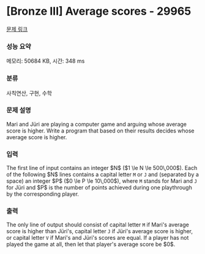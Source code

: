 # [Bronze III] Average scores - 29965 

[문제 링크](https://www.acmicpc.net/problem/29965) 

### 성능 요약

메모리: 50684 KB, 시간: 348 ms

### 분류

사칙연산, 구현, 수학

### 문제 설명

<p>Mari and Jüri are playing a computer game and arguing whose average score is higher. Write a program that based on their results decides whose average score is higher.</p>

### 입력 

 <p>The first line of input contains an integer $N$ ($1 \le N \le 500\,000$). Each of the following $N$ lines contains a capital letter <code>M</code> or <code>J</code> and (separated by a space) an integer $P$ ($0 \le P \le 10\,000$), where <code>M</code> stands for Mari and <code>J</code> for Jüri and $P$ is the number of points achieved during one playthrough by the corresponding player.</p>

### 출력 

 <p>The only line of output should consist of capital letter <code>M</code> if Mari's average score is higher than Jüri's, capital letter <code>J</code> if Jüri's average score is higher, or capital letter <code>V</code> if Mari's and Jüri's scores are equal. If a player has not played the game at all, then let that player's average score be $0$.</p>

